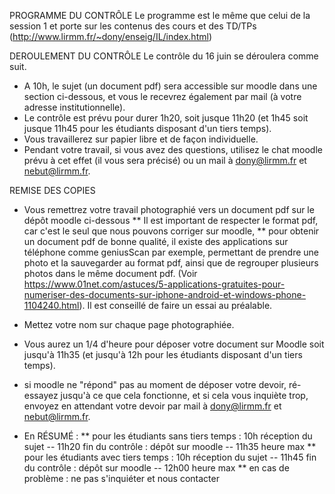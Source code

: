 PROGRAMME DU CONTRÔLELe programme est le même que celui de la session 1 et porte sur les contenus des cours et des TD/TPs (http://www.lirmm.fr/~dony/enseig/IL/index.html)DEROULEMENT DU CONTRÔLELe contrôle du 16 juin se déroulera comme suit.* A 10h, le sujet (un document pdf) sera accessible sur moodle dans une section ci-dessous, et vous le recevrez également par mail (à votre adresse institutionnelle).* Le contrôle est prévu pour durer 1h20, soit jusque 11h20 (et 1h45 soit jusque 11h45 pour les étudiants disposant d'un tiers temps).* Vous travaillerez sur papier libre et de façon individuelle.* Pendant votre travail, si vous avez des questions, utilisez le chat moodle prévu à cet effet (il vous sera précisé) ou un mail à dony@lirmm.fr et nebut@lirmm.fr.REMISE DES COPIES* Vous remettrez votre travail photographié vers un document pdf sur le dépôt moodle ci-dessous** Il est important de respecter le format pdf, car c'est le seul que nous pouvons corriger sur moodle,** pour obtenir un document pdf de bonne qualité, il existe des applications sur téléphone comme geniusScan par exemple, permettant de prendre une photo et la sauvegarder au format pdf, ainsi que de regrouper plusieurs photos dans le même document pdf. (Voir https://www.01net.com/astuces/5-applications-gratuites-pour-numeriser-des-documents-sur-iphone-android-et-windows-phone-1104240.html). Il est conseillé de faire un essai au préalable.* Mettez votre nom sur chaque page photographiée.* Vous aurez un 1/4 d'heure pour déposer votre document sur Moodle soit jusqu'à 11h35 (et jusqu'à 12h pour les étudiants disposant d'un tiers temps).* si moodle ne "répond" pas au moment de déposer votre devoir, ré-essayez jusqu'à ce que cela fonctionne, et si cela vous inquiète trop, envoyez en attendant votre devoir par mail à dony@lirmm.fr et nebut@lirmm.fr.* En RÉSUMÉ :** pour les étudiants sans tiers temps : 10h réception du sujet -- 11h20 fin du contrôle : dépôt sur moodle -- 11h35 heure max** pour les étudiants avec tiers temps : 10h réception du sujet -- 11h45 fin du contrôle : dépôt sur moodle -- 12h00 heure max** en cas de problème : ne pas s'inquiéter et nous contacter 
